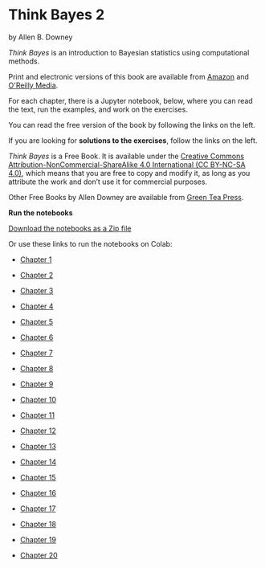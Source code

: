 # Think Bayes 2

by Allen B. Downey

*Think Bayes* is an introduction to Bayesian statistics using computational methods.

Print and electronic versions of this book are available from [Amazon](https://amzn.to/334eqGo)
and [O'Reilly Media](https://shop.aer.io/oreilly/p/think-bayes-2nd/9781492089469-9149).

For each chapter, there is a Jupyter notebook, below, where you can read the text, run the
examples, and work on the exercises.

You can read the free version of the book by following the links on the left.

If you are looking for **solutions to the exercises**, follow the links on the left.

*Think Bayes* is a Free Book. It is available under the [Creative Commons Attribution-NonCommercial-ShareAlike 4.0 International (CC BY-NC-SA 4.0)](https://creativecommons.org/licenses/by-nc-sa/4.0/), which means that you are free to copy and modify it, as long as you attribute the work and don’t use it for commercial purposes.

Other Free Books by Allen Downey are available from [Green Tea Press](https://greenteapress.com/wp/).



**Run the notebooks**

[Download the notebooks as a Zip file](https://github.com/AllenDowney/ThinkBayes2/raw/master/ThinkBayes2Notebooks.zip)

Or use these links to run the notebooks on Colab:

* [Chapter 1](https://colab.research.google.com/github/AllenDowney/ThinkBayes2/blob/master/notebooks/chap01.ipynb)

* [Chapter 2](https://colab.research.google.com/github/AllenDowney/ThinkBayes2/blob/master/notebooks/chap02.ipynb)

* [Chapter 3](https://colab.research.google.com/github/AllenDowney/ThinkBayes2/blob/master/notebooks/chap03.ipynb)

* [Chapter 4](https://colab.research.google.com/github/AllenDowney/ThinkBayes2/blob/master/notebooks/chap04.ipynb)

* [Chapter 5](https://colab.research.google.com/github/AllenDowney/ThinkBayes2/blob/master/notebooks/chap05.ipynb)

* [Chapter 6](https://colab.research.google.com/github/AllenDowney/ThinkBayes2/blob/master/notebooks/chap06.ipynb)

* [Chapter 7](https://colab.research.google.com/github/AllenDowney/ThinkBayes2/blob/master/notebooks/chap07.ipynb)

* [Chapter 8](https://colab.research.google.com/github/AllenDowney/ThinkBayes2/blob/master/notebooks/chap08.ipynb)

* [Chapter 9](https://colab.research.google.com/github/AllenDowney/ThinkBayes2/blob/master/notebooks/chap09.ipynb)

* [Chapter 10](https://colab.research.google.com/github/AllenDowney/ThinkBayes2/blob/master/notebooks/chap10.ipynb)

* [Chapter 11](https://colab.research.google.com/github/AllenDowney/ThinkBayes2/blob/master/notebooks/chap11.ipynb)

* [Chapter 12](https://colab.research.google.com/github/AllenDowney/ThinkBayes2/blob/master/notebooks/chap12.ipynb)

* [Chapter 13](https://colab.research.google.com/github/AllenDowney/ThinkBayes2/blob/master/notebooks/chap13.ipynb)

* [Chapter 14](https://colab.research.google.com/github/AllenDowney/ThinkBayes2/blob/master/notebooks/chap14.ipynb)

* [Chapter 15](https://colab.research.google.com/github/AllenDowney/ThinkBayes2/blob/master/notebooks/chap15.ipynb)

* [Chapter 16](https://colab.research.google.com/github/AllenDowney/ThinkBayes2/blob/master/notebooks/chap16.ipynb)

* [Chapter 17](https://colab.research.google.com/github/AllenDowney/ThinkBayes2/blob/master/notebooks/chap17.ipynb)

* [Chapter 18](https://colab.research.google.com/github/AllenDowney/ThinkBayes2/blob/master/notebooks/chap18.ipynb)

* [Chapter 19](https://colab.research.google.com/github/AllenDowney/ThinkBayes2/blob/master/notebooks/chap19.ipynb)

* [Chapter 20](https://colab.research.google.com/github/AllenDowney/ThinkBayes2/blob/master/notebooks/chap20.ipynb)
